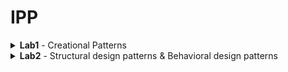 # IPP
<details>
<summary> <b>Lab1</b> - Creational Patterns
</summary>

![Lab1](labs/lab1.md)
</details>
<details>
<summary> <b>Lab2</b> - Structural design patterns & Behavioral design patterns
</summary>

![Lab2](labs/lab2.md)
</details>
